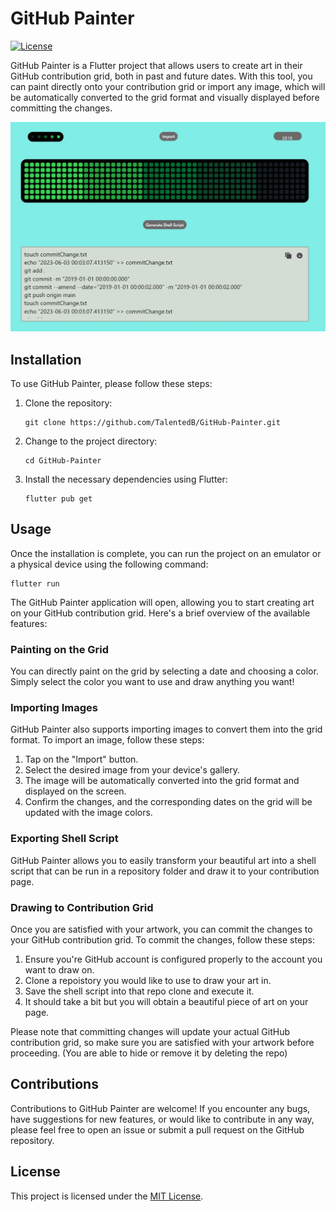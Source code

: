 # GitHub Painter
[![License](https://img.shields.io/badge/License-MIT-blue.svg)](LICENSE)

GitHub Painter is a Flutter project that allows users to create art in their GitHub contribution grid, both in past and future dates. With this tool, you can paint directly onto your contribution grid or import any image, which will be automatically converted to the grid format and visually displayed before committing the changes.

![Preview](assets/readme/main.jpg)


## Installation

To use GitHub Painter, please follow these steps:

1. Clone the repository:
   ```
   git clone https://github.com/TalentedB/GitHub-Painter.git
   ```

2. Change to the project directory:
   ```
   cd GitHub-Painter
   ```

3. Install the necessary dependencies using Flutter:
   ```
   flutter pub get
   ```

## Usage

Once the installation is complete, you can run the project on an emulator or a physical device using the following command:

```
flutter run
```

The GitHub Painter application will open, allowing you to start creating art on your GitHub contribution grid. Here's a brief overview of the available features:

### Painting on the Grid

You can directly paint on the grid by selecting a date and choosing a color. Simply select the color you want to use and draw anything you want!

### Importing Images

GitHub Painter also supports importing images to convert them into the grid format. To import an image, follow these steps:

1. Tap on the "Import" button.
2. Select the desired image from your device's gallery.
3. The image will be automatically converted into the grid format and displayed on the screen.
4. Confirm the changes, and the corresponding dates on the grid will be updated with the image colors.

### Exporting Shell Script

GitHub Painter allows you to easily transform your beautiful art into a shell script that can be run in a repository folder and draw it to your contribution page.

### Drawing to Contribution Grid

Once you are satisfied with your artwork, you can commit the changes to your GitHub contribution grid. To commit the changes, follow these steps:

1. Ensure you're GitHub account is configured properly to the account you want to draw on.
2. Clone a repoistory you would like to use to draw your art in.
3. Save the shell script into that repo clone and execute it.
4. It should take a bit but you will obtain a beautiful piece of art on your page.

Please note that committing changes will update your actual GitHub contribution grid, so make sure you are satisfied with your artwork before proceeding.
(You are able to hide or remove it by deleting the repo)

## Contributions

Contributions to GitHub Painter are welcome! If you encounter any bugs, have suggestions for new features, or would like to contribute in any way, please feel free to open an issue or submit a pull request on the GitHub repository.

## License

This project is licensed under the [MIT License](LICENSE).

